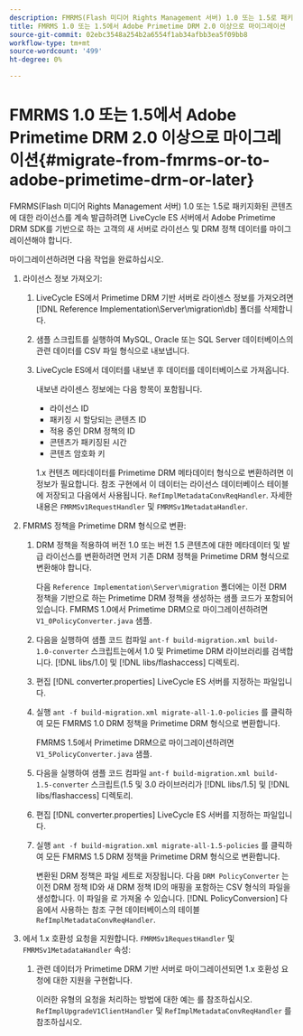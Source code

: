 ```yaml
---
description: FMRMS(Flash 미디어 Rights Management 서버) 1.0 또는 1.5로 패키지화된 콘텐츠에 대한 라이선스를 계속 발급하려면 LiveCycle ES 서버에서 Adobe Primetime DRM SDK를 기반으로 하는 고객의 새 서버로 라이선스 및 DRM 정책 데이터를 마이그레이션해야 합니다.
title: FMRMS 1.0 또는 1.5에서 Adobe Primetime DRM 2.0 이상으로 마이그레이션
source-git-commit: 02ebc3548a254b2a6554f1ab34afbb3ea5f09bb8
workflow-type: tm+mt
source-wordcount: '499'
ht-degree: 0%

---
```


# FMRMS 1.0 또는 1.5에서 Adobe Primetime DRM 2.0 이상으로 마이그레이션{#migrate-from-fmrms-or-to-adobe-primetime-drm-or-later}

FMRMS(Flash 미디어 Rights Management 서버) 1.0 또는 1.5로 패키지화된 콘텐츠에 대한 라이선스를 계속 발급하려면 LiveCycle ES 서버에서 Adobe Primetime DRM SDK를 기반으로 하는 고객의 새 서버로 라이선스 및 DRM 정책 데이터를 마이그레이션해야 합니다.

마이그레이션하려면 다음 작업을 완료하십시오.

1. 라이선스 정보 가져오기:

   1. LiveCycle ES에서 Primetime DRM 기반 서버로 라이센스 정보를 가져오려면 [!DNL Reference Implementation\Server\migration\db] 폴더를 삭제합니다.
   1. 샘플 스크립트를 실행하여 MySQL, Oracle 또는 SQL Server 데이터베이스의 관련 데이터를 CSV 파일 형식으로 내보냅니다.
   1. LiveCycle ES에서 데이터를 내보낸 후 데이터를 데이터베이스로 가져옵니다.

      내보낸 라이센스 정보에는 다음 항목이 포함됩니다.

      * 라이선스 ID
      * 패키징 시 할당되는 콘텐츠 ID
      * 적용 중인 DRM 정책의 ID
      * 콘텐츠가 패키징된 시간
      * 콘텐츠 암호화 키

      1.x 컨텐츠 메타데이터를 Primetime DRM 메타데이터 형식으로 변환하려면 이 정보가 필요합니다. 참조 구현에서 이 데이터는 라이선스 데이터베이스 테이블에 저장되고 다음에서 사용됩니다. `RefImplMetadataConvReqHandler`. 자세한 내용은 `FMRMSv1RequestHandler` 및 `FMRMSv1MetadataHandler`.

1. FMRMS 정책을 Primetime DRM 형식으로 변환:

   1. DRM 정책을 적용하여 버전 1.0 또는 버전 1.5 콘텐츠에 대한 메타데이터 및 발급 라이선스를 변환하려면 먼저 기존 DRM 정책을 Primetime DRM 형식으로 변환해야 합니다.

      다음 `Reference Implementation\Server\migration` 폴더에는 이전 DRM 정책을 기반으로 하는 Primetime DRM 정책을 생성하는 샘플 코드가 포함되어 있습니다. FMRMS 1.0에서 Primetime DRM으로 마이그레이션하려면 `V1_0PolicyConverter.java` 샘플.
   1. 다음을 실행하여 샘플 코드 컴파일 `ant-f build-migration.xml build-1.0-converter` 스크립트는에서 1.0 및 Primetime DRM 라이브러리를 검색합니다. [!DNL libs/1.0] 및 [!DNL libs/flashaccess] 디렉토리.

   1. 편집 [!DNL converter.properties] LiveCycle ES 서버를 지정하는 파일입니다.
   1. 실행 `ant -f build-migration.xml migrate-all-1.0-policies` 를 클릭하여 모든 FMRMS 1.0 DRM 정책을 Primetime DRM 형식으로 변환합니다.

      FMRMS 1.5에서 Primetime DRM으로 마이그레이션하려면 `V1_5PolicyConverter.java` 샘플.

   1. 다음을 실행하여 샘플 코드 컴파일 `ant-f build-migration.xml build-1.5-converter` 스크립트(1.5 및 3.0 라이브러리가 [!DNL libs/1.5] 및 [!DNL libs/flashaccess] 디렉토리.

   1. 편집 [!DNL converter.properties] LiveCycle ES 서버를 지정하는 파일입니다.
   1. 실행 `ant -f build-migration.xml migrate-all-1.5-policies` 를 클릭하여 모든 FMRMS 1.5 DRM 정책을 Primetime DRM 형식으로 변환합니다.

      변환된 DRM 정책은 파일 세트로 저장됩니다. 다음 `DRM PolicyConverter` 는 이전 DRM 정책 ID와 새 DRM 정책 ID의 매핑을 포함하는 CSV 형식의 파일을 생성합니다. 이 파일을 로 가져올 수 있습니다. [!DNL PolicyConversion] 다음에서 사용하는 참조 구현 데이터베이스의 테이블 `RefImplMetadataConvReqHandler`.

1. 에서 1.x 호환성 요청을 지원합니다. `FMRMSv1RequestHandler` 및 `FMRMSv1MetadataHandler` 속성:

   1. 관련 데이터가 Primetime DRM 기반 서버로 마이그레이션되면 1.x 호환성 요청에 대한 지원을 구현합니다.

      이러한 유형의 요청을 처리하는 방법에 대한 예는 를 참조하십시오. `RefImplUpgradeV1ClientHandler` 및 `RefImplMetadataConvReqHandler` 를 참조하십시오.
